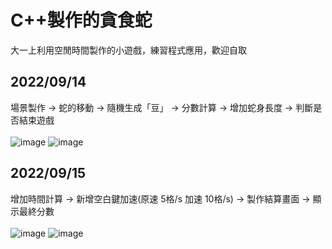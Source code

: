 # C++製作的貪食蛇
大一上利用空閒時間製作的小遊戲，練習程式應用，歡迎自取
## 2022/09/14
場景製作 → 蛇的移動 → 隨機生成「豆」 → 分數計算 → 增加蛇身長度 → 判斷是否結束遊戲 <br><br>
![image](https://user-images.githubusercontent.com/75311991/190166044-ce2857da-5abb-4103-854b-9e93a04c7fa0.png)
![image](https://user-images.githubusercontent.com/75311991/190166203-260e9cb5-458f-4a91-9610-1333c2db9577.png)
## 2022/09/15
增加時間計算 → 新增空白鍵加速(原速 5格/s 加速 10格/s) → 製作結算畫面 → 顯示最終分數 <br><br>
![image](https://user-images.githubusercontent.com/75311991/190429532-05fab977-4cf3-41fd-b842-db5cb36ed516.png)
![image](https://user-images.githubusercontent.com/75311991/190428039-726bbe8a-3428-4fc6-9fc3-47627a00f5dd.png)
